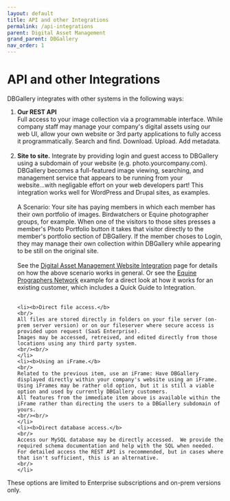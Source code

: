 ```yaml
---
layout: default
title: API and other Integrations
permalink: /api-integrations
parent: Digital Asset Management
grand_parent: DBGallery
nav_order: 1
---
```


# API and other Integrations

DBGallery integrates with other systems in the following ways:
<ol>
    <li><b>Our REST API</b>
    <br/>
    Full access to your image collection via a programmable interface.  While company staff may manage your company's digital assets using our web UI, allow your own website or 3rd party applications to fully access it programmatically.  Search and find. Download. Upload.  Add metadata.</li>
    <br/>
    <li><b>Site to site.</b>
    Integrate by providing login and guest access to DBGallery using a subdomain of your website (e.g. photo.yourcompany.com).  
    DBGallery becomes a full-featured image viewing, searching, and management service that appears to be running from your website...with negligable effort on your web developers part!  This integration works well for WordPress and Drupal sites, as examples.
    <br/><br/>
    A Scenario: Your site has paying members in which each member has their own portfolio of images. Birdwatchers or Equine photographer groups, for example.  
    When one of the visitors to those sites presses a member's Photo Portfolio button it takes that visitor directly to the member's portfolio 
    section of DBGallery.  If the member choses to Login, they may manage their own collection within DBGallery while appearing to be still on the original site.  
    <br/><br/>
    See the <a href="https://dbgallery.com/solutions/dam-website-integration">Digital Asset Management Website Integration</a> page for details on how the above scenario works in general.
    Or see the <a href="https://dbgallery.com/epn-example">Equine Prographers Network</a> example for a direct look at how it works for an existing customer, 
    which includes a Quick Guide to Integration.
    <br/><br/>
    </li>

    <li><b>Direct file access.</b>
    <br/>
    All files are stored directly in folders on your file server (on-prem server version) or on our fileserver where secure access is provided upon request (SaaS Enterprise).
    Images may be accessed, retreived, and edited directly from those locations using any third party system.
    <br/><br/>
    </li>
    <li><b>Using an iFrame.</b>
    <br/>
    Related to the previous item, use an iFrame: Have DBGallery displayed directly within your company's website using an iFrame. Using iFrames may be rather old option, but it is still a viable option and used by currently DBGallery customers.  
    All features from the immediate item above is available within the iFrame rather than directing the users to a DBGallery subdomain of yours.
    <br/><br/>
    </li>
    <li><b>Direct database access.</b>
    <br/>
    Access our MySQL database may be directly accessed.  We provide the required schema documentation and help with the SQL when needed.  For detailed access the REST API is recommended, but in cases where that isn't sufficient, this is an alternative.
    <br/>
    </li>
</ol>
<p>These options are limited to Enterprise subscriptions and on-prem versions only.</p>


